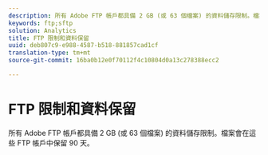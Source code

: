 ```yaml
---
description: 所有 Adobe FTP 帳戶都具備 2 GB (或 63 個檔案) 的資料儲存限制。檔案會在這些 FTP 帳戶中保留 90 天。
keywords: ftp;sftp
solution: Analytics
title: FTP 限制和資料保留
uuid: deb807c9-e988-4587-b518-881857cad1cf
translation-type: tm+mt
source-git-commit: 16ba0b12e0f70112f4c10804d0a13c278388ecc2

---
```



# FTP 限制和資料保留

所有 Adobe FTP 帳戶都具備 2 GB (或 63 個檔案) 的資料儲存限制。檔案會在這些 FTP 帳戶中保留 90 天。

